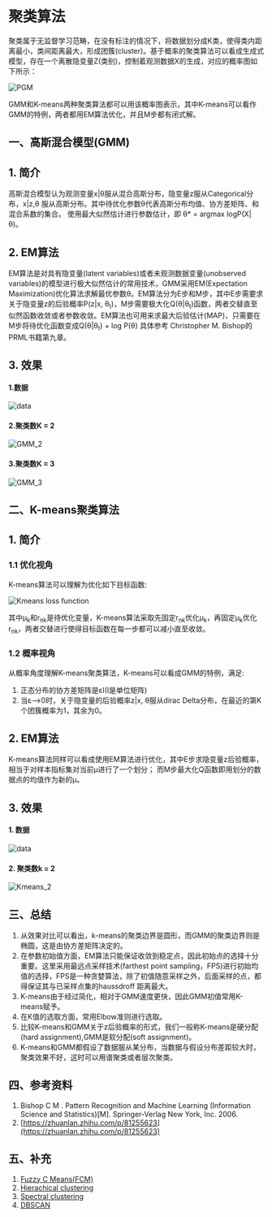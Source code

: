 # 聚类算法
聚类属于无监督学习范畴，在没有标注的情况下，将数据划分成K类，使得类内距离最小，类间距离最大，形成团簇(cluster)。基于概率的聚类算法可以看成生成式模型，存在一个离散隐变量Z(类别)，控制着观测数据X的生成，对应的概率图如下所示：

![PGM](resources/KMeans_GMM/clustering_PGM.png)

GMM和K-means两种聚类算法都可以用该概率图表示，其中K-means可以看作GMM的特例，两者都用EM算法优化，并且M步都有闭式解。

## 一、高斯混合模型(GMM)
## 1. 简介
高斯混合模型认为观测变量x|θ服从混合高斯分布，隐变量z服从Categorical分布，x|z,θ 服从高斯分布。其中待优化参数θ代表高斯分布均值、协方差矩阵、和混合系数的集合。
使用最大似然估计进行参数估计，即 θ* = argmax logP(X|θ)。 
## 2. EM算法
EM算法是对具有隐变量(latent variables)或者未观测数据变量(unobserved variables)的模型进行极大似然估计的常用技术，GMM采用EM(Expectation Maximization)优化算法求解最优参数θ。EM算法分为E步和M步，其中E步需要求关于隐变量z的后验概率P(z|x, θ<sub>t</sub>)，M步需要极大化Q(θ|θ<sub>t</sub>)函数，两者交替直至似然函数收敛或者参数收敛。EM算法也可用来求最大后验估计(MAP)，只需要在M步将待优化函数变成Q(θ|θ<sub>t</sub>) + log P(θ) 具体参考 Christopher M. Bishop的PRML书籍第九章。
## 3. 效果
#### 1.数据

![data](result/data.png)

#### 2.聚类数K = 2

![GMM_2](result/GMM/GMM_2.png)

#### 3.聚类数K = 3

![GMM_3](result/GMM/GMM_3.png)


## 二、K-means聚类算法
## 1. 简介
### 1.1 优化视角
K-means算法可以理解为优化如下目标函数:

![Kmeans loss function](resources/KMeans_GMM/KMeans_loss_function.jpg)

其中μ<sub>k</sub>和r<sub>nk</sub>是待优化变量，K-means算法采取先固定r<sub>nk</sub>优化μ<sub>k</sub>，再固定μ<sub>k</sub>优化r<sub>nk</sub>，两者交替进行使得目标函数在每一步都可以减小直至收敛。

### 1.2 概率视角
从概率角度理解K-means聚类算法，K-means可以看成GMM的特例，满足:
1. 正态分布的协方差矩阵是εI(I是单位矩阵)
2. 当ε-->0时，关于隐变量的后验概率z|x, θ服从dirac Delta分布，在最近的第K个团簇概率为1，其余为0。

## 2. EM算法
K-means算法同样可以看成使用EM算法进行优化，其中E步求隐变量z后验概率，相当于对样本指标集对当前μ进行了一个划分； 而M步最大化Q函数即用划分的数据点的均值作为新的μ。


## 3. 效果
#### 1. 数据

![data](result/data.png)

#### 2. 聚类数k = 2

![Kmeans_2](result/kmeans/Kmeans_2.png)


## 三、总结
1. 从效果对比可以看出，k-means的聚类边界是圆形，而GMM的聚类边界则是椭圆，这是由协方差矩阵决定的。
2. 在参数初始值方面，EM算法只能保证收敛到稳定点，因此初始点的选择十分重要。这里采用最远点采样技术(farthest point sampling，FPS)进行初始均值的选择，FPS是一种贪婪算法，除了初值随意采样之外，后面采样的点，都得保证其与已采样点集的haussdroff 距离最大。
3. K-means由于经过简化，相对于GMM速度更快，因此GMM初值常用K-means赋予。
4. 在K值的选取方面，常用Elbow准则进行选取。
5. 比较K-means和GMM关于z后验概率的形式，我们一般称K-means是硬分配(hard assignment),GMM是软分配(soft assignment)。
6. K-means和GMM都假设了数据服从某分布，当数据与假设分布差距较大时，聚类效果不好，这时可以用谱聚类或者层次聚类。

## 四、参考资料
1. Bishop C M . Pattern Recognition and Machine Learning (Information Science and Statistics)[M]. Springer-Verlag New York, Inc. 2006.
2. [https://zhuanlan.zhihu.com/p/81255623](https://zhuanlan.zhihu.com/p/81255623)

## 五、补充
1. [Fuzzy C Means(FCM)](docs/FCM.md)
2. [Hierachical clustering ](docs/HC.md)
3. [Spectral clustering ](docs/SC.md)
4. [DBSCAN](docs/DBSCAN.md)




